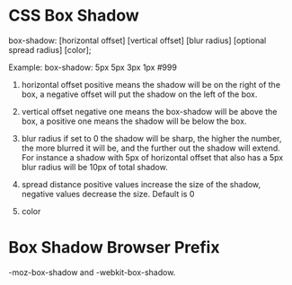 # CSS Box Shadow

box-shadow: [horizontal offset] [vertical offset] [blur radius] [optional spread radius] [color];

Example: box-shadow: 5px 5px 3px 1px #999

  1. horizontal offset
     positive means the shadow will be on the right of the box, a negative offset will put the shadow on the left of the box.
      
  2. vertical offset
      negative one means the box-shadow will be above the box, a positive one means the shadow will be below the box.

  3. blur radius
      if set to 0 the shadow will be sharp, the higher the number, the more blurred it will be, and the further out the shadow will extend. For instance a shadow with 5px of horizontal offset that also has a 5px blur radius will be 10px of total shadow.
      
  4. spread distance
      positive values increase the size of the shadow, negative values decrease the size. Default is 0 
      
  5. color
      
      
  # Box Shadow Browser Prefix
  -moz-box-shadow and -webkit-box-shadow. 
 
